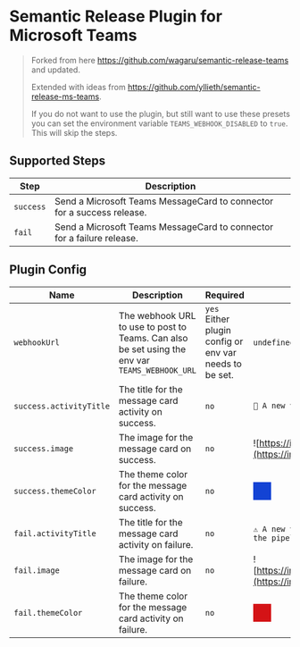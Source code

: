 # Semantic Release Plugin for Microsoft Teams

> Forked from here https://github.com/wagaru/semantic-release-teams and updated.
>
> Extended with ideas from https://github.com/yllieth/semantic-release-ms-teams.
>
> If you do not want to use the plugin, but still want to use these presets you can set the environment variable `TEAMS_WEBHOOK_DISABLED` to `true`. This will skip the steps.

## Supported Steps

| Step | Description |
| --- | --- |
| `success` | Send a Microsoft Teams MessageCard to connector for a success release. |
| `fail` | Send a Microsoft Teams MessageCard to connector for a failure release. |

## Plugin Config

| Name | Description | Required | Default Value |
| --- | --- | --- | --- |
| `webhookUrl` | The webhook URL to use to post to Teams. Can also be set using the env var `TEAMS_WEBHOOK_URL` | `yes` Either plugin config or env var needs to be set. | `undefined`|
| `success.activityTitle` | The title for the message card activity on success. | `no` | `🚀 A new version has been released. 🔥` |
| `success.image` | The image for the message card on success. | `no` | ![https://img.icons8.com/material/452/rocket.png](https://img.icons8.com/material/452/rocket.png) |
| `success.themeColor` | The theme color for the message card activity on success. | `no` | <div style="height: 32px; width: 32px; background-color: #1343D4;"></div> |
| `fail.activityTitle` | The title for the message card activity on failure. | `no` | `⚠️ A new version FAILED to release! Please check the pipeline!` |
| `fail.image` | The image for the message card on failure. | `no` | ![https://img.icons8.com/material/452/explosion.png](https://img.icons8.com/material/452/explosion.png) |
| `fail.themeColor` | The theme color for the message card activity on failure. | `no` | <div style="height: 32px; width: 32px; background-color: #D41316;"></div> |
